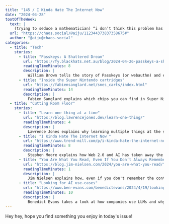 ```yaml
---
title: "145 / I Kinda Hate The Internet Now"
date: "2024-04-28"
tootOfTheWeek:
  text: |
    (trying to seduce a mathematician) “i don’t think this problem has a clothed-form solution”
  url: "https://chaos.social/@aiju/112344373837358675#"
  author: "@aiju@chaos.social"
categories:
  - title: "Tech"
    stories:
      - title: "Passkeys: A Shattered Dream"
        url: "https://fy.blackhats.net.au/blog/2024-04-26-passkeys-a-shattered-dream/"
        readingTimeMinutes: 8
        description: |
          William Brown tells the story of Passkeys (or webauthn) and explains how this is another example of corporate interests ruling over good user experience.
      - title: "Inside the Super Nintendo cartridges"
        url: "https://fabiensanglard.net/snes_carts/index.html"
        readingTimeMinutes: 14
        description: |
          Fabien Sanglard explains which chips you can find in Super Nintendo cartridges, and what they do.
  - title: "Cutting Room Floor"
    stories:
      - title: "Learn one thing at a time"
        url: "https://blog.lawrencejones.dev/learn-one-thing/"
        readingTimeMinutes: 4
        description: |
          Lawrence Jones explains why learning multiple things at the same time is a recipe for failure.
      - title: "I Kinda Hate The Internet Now "
        url: "https://www.trend-mill.com/p/i-kinda-hate-the-internet-now"
        readingTimeMinutes: 8
        description: |
          Stephen Moore explains how Web 2.0 and AI has taken away the joy of the internet.
      - title: "You Are What You Read, Even If You Don’t Always Remember It"
        url: "https://blog.jim-nielsen.com/2024/you-are-what-you-read/"
        readingTimeMinutes: 1
        description: |
          Jim Nielsen explains how, even if you don't remember the contents, books and articles you read influence you.
      - title: "Looking for AI use-cases"
        url: "https://www.ben-evans.com/benedictevans/2024/4/19/looking-for-ai-use-cases"
        readingTimeMinutes: 10
        description: |
          Benedict Evans takes a look at how companies use LLMs and why it might be more like the new SQL, not the "new HAL9000".
---
```


Hey hey, hope you find something you enjoy in today's issue!

